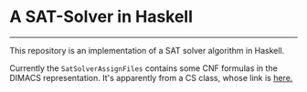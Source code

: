 # A SAT-Solver in Haskell
***
This repository is an implementation of a SAT solver algorithm in Haskell.

Currently the `SatSolverAssignFiles` contains some CNF formulas in the DIMACS representation. It's apparently from a CS class, whose link is [here.](https://www.cs.rochester.edu/u/kautz/Courses/444au2010/program-sat-solver.html)
